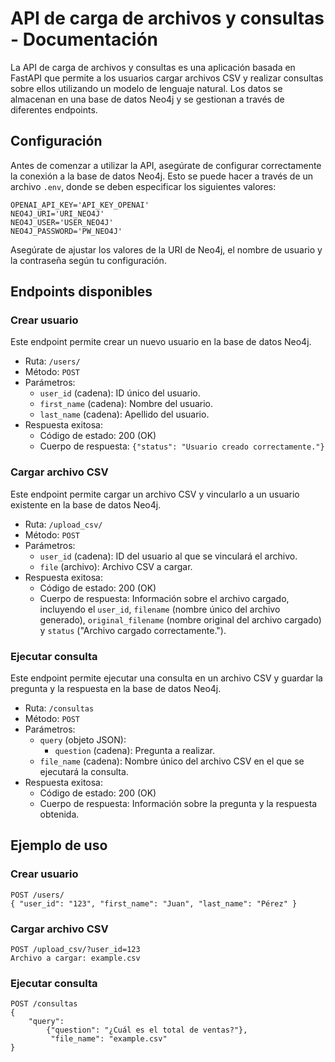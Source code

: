 # API de carga de archivos y consultas - Documentación

La API de carga de archivos y consultas es una aplicación basada en FastAPI que permite a los usuarios cargar archivos CSV y realizar consultas sobre ellos utilizando un modelo de lenguaje natural. Los datos se almacenan en una base de datos Neo4j y se gestionan a través de diferentes endpoints.

## Configuración

Antes de comenzar a utilizar la API, asegúrate de configurar correctamente la conexión a la base de datos Neo4j. Esto se puede hacer a través de un archivo `.env`, donde se deben especificar los siguientes valores:

    OPENAI_API_KEY='API_KEY_OPENAI'
    NEO4J_URI='URI_NEO4J' 	
    NEO4J_USER='USER_NEO4J'
    NEO4J_PASSWORD='PW_NEO4J'

Asegúrate de ajustar los valores de la URI de Neo4j, el nombre de usuario y la contraseña según tu configuración.

## Endpoints disponibles

### Crear usuario

Este endpoint permite crear un nuevo usuario en la base de datos Neo4j.

- Ruta: `/users/`
- Método: `POST`
- Parámetros:
    - `user_id` (cadena): ID único del usuario.
    - `first_name` (cadena): Nombre del usuario.
    - `last_name` (cadena): Apellido del usuario.
- Respuesta exitosa:
    - Código de estado: 200 (OK)
    - Cuerpo de respuesta: `{"status": "Usuario creado correctamente."}`

### Cargar archivo CSV

Este endpoint permite cargar un archivo CSV y vincularlo a un usuario existente en la base de datos Neo4j.

- Ruta: `/upload_csv/`
- Método: `POST`
- Parámetros:
    - `user_id` (cadena): ID del usuario al que se vinculará el archivo.
    - `file` (archivo): Archivo CSV a cargar.
- Respuesta exitosa:
    - Código de estado: 200 (OK)
    - Cuerpo de respuesta: Información sobre el archivo cargado, incluyendo el `user_id`, `filename` (nombre único del archivo generado), `original_filename` (nombre original del archivo cargado) y `status` ("Archivo cargado correctamente.").

### Ejecutar consulta

Este endpoint permite ejecutar una consulta en un archivo CSV y guardar la pregunta y la respuesta en la base de datos Neo4j.

- Ruta: `/consultas`
- Método: `POST`
- Parámetros:
    - `query` (objeto JSON):
        - `question` (cadena): Pregunta a realizar.
    - `file_name` (cadena): Nombre único del archivo CSV en el que se ejecutará la consulta.
- Respuesta exitosa:
    - Código de estado: 200 (OK)
    - Cuerpo de respuesta: Información sobre la pregunta y la respuesta obtenida.

## Ejemplo de uso

### Crear usuario

    POST /users/
    { "user_id": "123", "first_name": "Juan", "last_name": "Pérez" }
    
### Cargar archivo CSV


    POST /upload_csv/?user_id=123
    Archivo a cargar: example.csv

### Ejecutar consulta

    POST /consultas
    { 
	    "query": 
		    {"question": "¿Cuál es el total de ventas?"},
		     "file_name": "example.csv" 
    }
